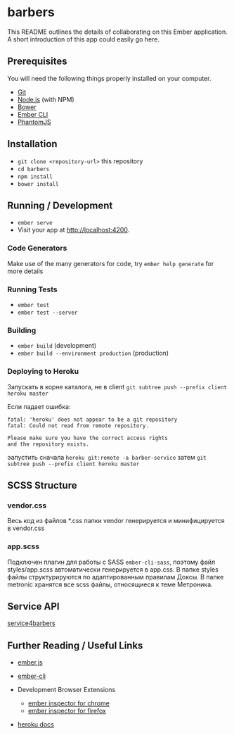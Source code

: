 # barbers

This README outlines the details of collaborating on this Ember application.
A short introduction of this app could easily go here.

## Prerequisites

You will need the following things properly installed on your computer.

* [Git](https://git-scm.com/)
* [Node.js](https://nodejs.org/) (with NPM)
* [Bower](https://bower.io/)
* [Ember CLI](https://ember-cli.com/)
* [PhantomJS](http://phantomjs.org/)

## Installation

* `git clone <repository-url>` this repository
* `cd barbers`
* `npm install`
* `bower install`

## Running / Development

* `ember serve`
* Visit your app at [http://localhost:4200](http://localhost:4200).

### Code Generators

Make use of the many generators for code, try `ember help generate` for more details

### Running Tests

* `ember test`
* `ember test --server`

### Building

* `ember build` (development)
* `ember build --environment production` (production)

### Deploying to Heroku

Запускать в корне каталога, не в client
`git subtree push --prefix client heroku master`

Если падает ошибка:
```
fatal: 'heroku' does not appear to be a git repository
fatal: Could not read from remote repository.

Please make sure you have the correct access rights
and the repository exists.
```

эапустить сначала 
`heroku git:remote -a barber-service` затем `git subtree push --prefix client heroku master`

## SCSS Structure

### vendor.css
Весь код из файлов *.css папки vendor генерируется и минифицируется в vendor.css

### app.scss
Подключен плагин для работы с SASS `ember-cli-sass`, поэтому файл styles/app.scss автоматически генерируется в app.css.
В папке styles файлы структурируются по адаптированным правилам Доксы. В папке metronic хранятся все scss файлы, относящиеся к теме Метроника.

## Service API

[service4barbers](https://service4barbers-h2osis.rhcloud.com)

## Further Reading / Useful Links

* [ember.js](http://emberjs.com/)
* [ember-cli](https://ember-cli.com/)
* Development Browser Extensions
  * [ember inspector for chrome](https://chrome.google.com/webstore/detail/ember-inspector/bmdblncegkenkacieihfhpjfppoconhi)
  * [ember inspector for firefox](https://addons.mozilla.org/en-US/firefox/addon/ember-inspector/)

* [heroku docs](https://devcenter.heroku.com/)